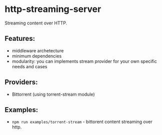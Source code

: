 # http-streaming-server
Streaming content over HTTP.

## Features:
* middleware archetecture
* minimum dependencies
* modularity: you can implements stream provider for your own specific needs and cases

## Providers:
* Bittorrent (using torrent-stream module)

## Examples:
* `npm run examples/torrent-stream` - bittorent content streaming over http.
